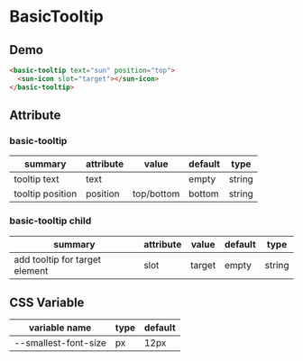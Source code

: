 # BasicTooltip

## Demo

```html
<basic-tooltip text="sun" position="top">
  <sun-icon slot="target"></sun-icon>
</basic-tooltip>
```

## Attribute

### basic-tooltip

| summary          | attribute | value      | default | type   |
| ---------------- | --------- | ---------- | ------- | ------ |
| tooltip text     | text      |            | empty   | string |
| tooltip position | position  | top/bottom | bottom  | string |

### basic-tooltip child

| summary                        | attribute | value  | default | type   |
| ------------------------------ | --------- | ------ | ------- | ------ |
| add tooltip for target element | slot      | target | empty   | string |

## CSS Variable

| variable name        | type | default |
| -------------------- | ---- | ------- |
| --smallest-font-size | px   | 12px    |
